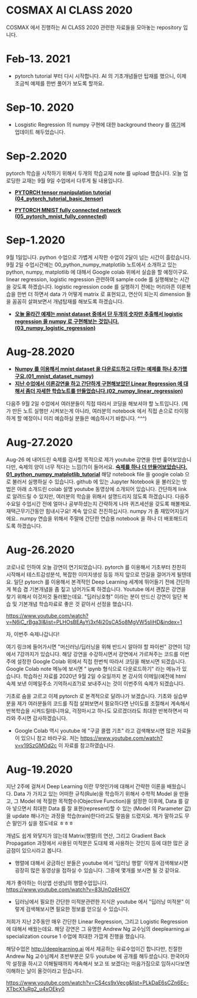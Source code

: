 # COSMAX AI CLASS 2020

COSMAX 에서 진행하는 AI CLASS 2020 관련한 자료들을 모아놓는 repository 입니다.

# Feb-13. 2021

* pytorch tutorial 부터 다시 시작합니다. AI 의 기초개념들만 탑재를 했으니, 이제 조금씩 예제를 한번 풀어가 보도록 할까요. 

# Sep-10. 2020

* Losgistic Regression 의 numpy 구현에 대한 background theory 를 [여기](https://github.com/chesterroh/cosmax_ai_class/blob/master/03_logistic_regression_background_theory.pdf)에 업데이트 해두었습니다. 

# Sep-2.2020

pytorch 학습을 시작하기 위해서 두개의 학습교재 note 를 upload 했습니다. 오늘 업로딩한 교재는 9월 9일 수업에서 다루게 될 내용입니다. 

* __[PYTORCH tensor manipulation tutorial (04_pytorch_tutorial_basic_tensor)](https://github.com/chesterroh/cosmax_ai_class/blob/master/04_pytorch_tutorial_basic_tensor.ipynb)__

* __[PYTORCH MNIST fully connected network (05_pytorch_mnist_fully_connected)](https://github.com/chesterroh/cosmax_ai_class/blob/master/05_pytorch_mnist_fully_connected.ipynb)__


# Sep-1.2020

9월 1일입니다. python 수업으로 가볍게 시작한 수업이 2달이 넘는 시간이 흘렀습니다. 9월 2일 수업시간에는 00_python_numpy_matplotlib 노트에서 소개하고 있는 python, numpy, matplotlib 에 대해서 Google colab 위에서 실습을 할 예정이구요. linear regression, logistic regression 관련하여 sample code 를 실행해보는 시간을 갖도록 하겠습니다. logistic regression code 를 실행하기 전에는 머리아픈 이론복습을 한번 더 하면서 data 가 어떻게 matrix 로 표현되고, 연산이 되는지 dimension 들을 꼼꼼히 살펴보면서 개념탑재를 해보도록 하겠습니다. 

* __[오늘 올라간 예제는 mnist dataset 중에서 단 두개의 숫자만 추출해서 logistic regression 을 numpy 로 구현해보는 것입니다. (03_numpy_logistic_regression)](https://github.com/chesterroh/cosmax_ai_class/blob/master/03_numpy_logistic_regression.ipynb)__


# Aug-28.2020

* __[Numpy 를 이용해서 mnist dataset 을 다운로드하고 다루는 예제를 하나 추가했구요.(01_mnist_dataset_numpy)](https://github.com/chesterroh/cosmax_ai_class/blob/master/01_mnist_dataset_numpy.ipynb)__
* __[지난 수업에서 이론강연을 하고 간단하게 구현해보았던 Linear Regression 에 대해서 좀더 자세한 학습노트를 만들었습니다.(02_numpy_linear_regression)](https://github.com/chesterroh/cosmax_ai_class/blob/master/02_numpy_linear_regression.ipynb)__

다음주 9월 2일 수업에서 여러분들이 직접 따라서 코딩을 해보셔야 할 노트입니다. (제가 만든 노트 실행만 시켜보는게 아니라, 여러분의 notebook 에서 직접 손으로 타이핑하게 할 예정이니 미리 예습하실 분들은 예습하시기 바랍니다. ^^^) 

# Aug-27.2020

Aug-26 에 내어드린 숙제를 검사할 목적으로 제가 youtube 강연을 한번 훑어보았습니다만, 숙제의 양이 너무 적다는 느낌(?)이 들어서요. __[숙제를 하나 더 만들어보았습니다. 01_python_numpy_matplotlib_tutorial](https://github.com/chesterroh/cosmax_ai_class/blob/master/00_python_numpy_matplotlib_tutorial.ipynb)__ 해당 notebook file 을 google colab 으로 불러서 실행하실 수 있습니다. github 에 있는 Jupyter Notebook 을 불러오는 방법은 아래 소개드린 colab 설명 youtube 동영상에 소개되어 있습니다. 간단하게 link 로 알려드릴 수 있지만, 여러분의 학습을 위해서 설명드리지 않도록 하겠습니다.  다음주 수요일 수업시간 전에 얼마나 공부하셨는지 간략하게 나마 퀴즈세션을 갖도록 해볼께요. 재택근무기간동안 힘내시구요! 계속 앞으로 전진하십시다. numpy 가 좀 재밌어지실거에요.. numpy 연습을 위해서 주말에 간단한 연습용 notebook 을 하나 더 배포해드리도록 하겠습니다.

# Aug-26.2020

코로나로 인하여 오늘 강연이 연기되었습니다. pytorch 를 이용해서 기초부터 찬찬히 시작해서 테스트감성분석, 복잡한 이미지생성 등등 까지 앞으로 먼길을 걸어가게 될텐데요. 일단 pytorch 를 이용해서 본격적인 Deep Learning 세계에 뛰어들기 전에 간단하게 복습 겸 기본개념을 좀 짚고 넘어가도록 하겠습니다.  Youtube 에서 괜찮은 강연을 찾기 위해서 이것저것 둘러봤는데요. "딥러닝호형" 이라는 분이 만드신 강연이 일단 복습 및 기본개념 학습자료로 좋은 것 같아서 선정을 했습니다.

https://www.youtube.com/watch?v=N6iC_rBga3I&list=PLHOsBEAyYj3xf4i20sCA5o8MgVW5sIiHD&index=1

자, 이번주 숙제나갑니다!

여기 링크에 들어가시면 "머신러닝/딥러닝을 위해 반드시 알아야 할 파이썬" 강연이 1강에서 7강까지가 있습니다. 해당 강연을 수강하시면서 강연에서 가르쳐주는 코드를 이번주에 설정한 Google Colab 위에서 직접 한번씩 따라서 코딩을 해보시면 되겠습니다. Google Colab note 메뉴에 보시면 " ipynb 형식으로 다운로드하기" 라는 메뉴가 있습니다. 학습하신 자료를 2020년 9월 2일 수요일까지 본 강사의 이메일(예전에 html 숙제 보낸 이메일주소 기억하시죠?)로 보내주시는 것이 이번주의 숙제가 되겠습니다. 

기초로 숨을 고르고 이제 pytorch 로 본격적으로 달려나가 보겠습니다. 기초와 실습부분을 제가 여러분들의 코드를 직접 살펴보면서 필요하다면 난이도를 조절해서 계속해서 반복학습을 시켜드릴테니까요, 걱정마시고 하나도 모르겠더라도 최대한 반복하면서 따라와 주시면 감사하겠습니다.

* Google Colab 역시 youtube 에 "구글 콜랩 기초" 라고 검색해보시면 많은 자료들이 있으니 참고 바라구요. 저는 https://www.youtube.com/watch?v=v19SzGMOd2c 이 자료를 참고하였습니다. 

# Aug-19.2020

지난 2주에 걸쳐서 Deep Learning 이란 무엇인가에 대해서 간략한 이론을 배웠습니다. Data 가 가지고 있는 어떠한 규칙(Rule)을 학습하기 위해서 수학적 Model 을 만들고, 그 Model 에 적절한 목적함수(Objective Function)을 설정한 이후에, Data 를 갈아 넣으면서 최대한 Data 를 잘 표현(represent)할 수 있는 (Model 의 Parameter 값)을 update 해나가는 과정을 학습(train)한다라고도 말씀을 드렸지요. 제가 말하고도 무슨 말인가 싶을 정도네요 ㅎㅎㅎ 

개념도 쉽게 와닿지가 않는데 Matrix(행렬)의 연산, 그리고 Gradient Back Propagation 과정에서 사용된 미적분은 도대체 왜 사용하는 것인지 등에 대한 많은 궁금점이 있으시라고 봅니다. 

* 행렬에 대해서 궁금하신 분들은 youtube 에서 '딥러닝 행렬' 이렇게 검색해보시면 굉장히 많은 동영상을 접하실 수 있습니다. 그중에 몇개를 보시면 될 것 같아요. 

제가 좋아하는 이상엽 선생님의 행렬수업입니다.
https://www.youtube.com/watch?v=83UnOz6HiOY

* 딥러닝에서 필요한 간단한 미적분관련한 지식은 youtube 에서 "딥러닝 미적분" 이렇게 검색해보시면 필요한 정보를 얻으실 수 있습니다.

저희가 지난 2주동안 매우 간단한 Linear Regression, 그리고 Logistic Regression 에 대해서 배웠는데요. 해당 강연은 그 유명한 Andrew Ng 교수님의 deeplearning.ai specialization course 1 수업에 최대한 가깝게 진행을 했습니다.

해당수업은 http://deeplearning.ai 에서 제공하는 유료수업이긴 합니다만, 친절한 Andrew Ng 교수님께서 초반부분은 모두 youtube 에 공개를 해두셨습니다. 한국어자막 설정을 하시고 이해될때까지 계속해서 보고 또 보겠다는 마음가짐으로 임하시다보면 이해하는 날이 올것이라고 믿습니다.

https://www.youtube.com/watch?v=CS4cs9xVecg&list=PLkDaE6sCZn6Ec-XTbcX1uRg2_u4xOEky0



